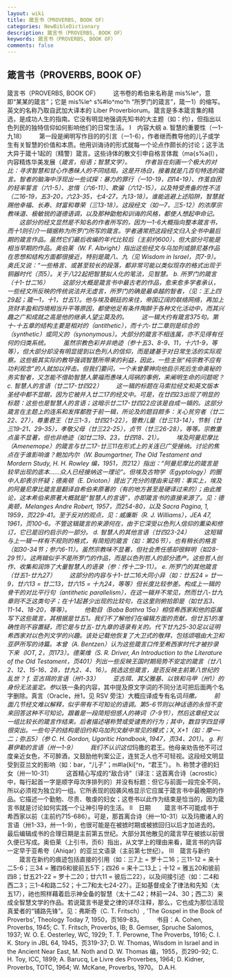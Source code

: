 ```yaml
---
layout: wiki
title: 箴言书（PROVERBS, BOOK OF）
categories: NewBibleDictionary
description: 箴言书（PROVERBS, BOOK OF）
keywords: 箴言书（PROVERBS, BOOK OF）
comments: false
---
```


## 箴言书（PROVERBS, BOOK OF）



箴言书（PROVERBS, BOOK OF）
　　这书卷的希伯来名称是 mis%le^，意即“某某的箴言”；它是 mis%le^ s%#lo^mo^h “所罗门的箴言”，箴一1）的缩写。英文的名称乃取自武加大译本的 Liber Proverbiorum。箴言是多本箴言集的精选，是成功人生的指南。它没有明显地强调先知书的大主题（如：约），但指出以色列民的独特信仰如何影响他们的日常生活。
Ⅰ　内容大纲
a. 智慧的重要性（一1-九18）
　　第一段是阐明写作目的的引言（一1-6），作者继而教导他的儿子或学生有关智慧的价值和本质。他用训诲诗的形式就每一个论点作颇长的讨论；这手法大异于箴十1起的〔精警〕箴言。这些诗体的散文引申自格言体裁（ma{s%a{l），内容精炼华美发展（*箴言，俗语；*智慧文学）。
　　作者旨在刻画一个极大的对比：寻求智慧和甘心作愚昧人的不同结局。这是开场白，接着就是几百句特选的箴言。智者的脑海中浮现出一些试探：暴力的罪行（一10-19，四14-19）、作茧自困的轻率誓言（六1-5）、怠惰（六6-11）、欺骗（六12-15），以及特受责备的性不洁（二16-19，五3-20，六23-35，七4-27，九13-18）。谁能逃避上述陷阱，*智慧就赐他幸福、长寿、财富和尊荣（三13-18）。这段经文（如一7，三5-12）的浓厚宗教味道、极敏锐的道德语调，以及那种勖勉和训诲的风格，都使人想起申命记。
　　这部分的经文显然是不知名的作者所写的，因为一1-6大概指向整本箴言书，而十1则引介一辑据称为所罗门所写的箴言。学者通常把这段经文归入全书中最后期的箴言作品。虽然它们最后收编的年代比较后（主前约600），但大部分可能是相当早期的作品。奥伯莱（W. F. Albright）指出这些经文与乌加列或腓尼基作品在思想和结构方面都很接近，特别是箴八、九（见 Wisdom in Israel，页7-9）。奥氏又说：“一些格言、或甚至较长的段落，都非常可能以类似现存的格式出现于铜器时代（页5）。关于八22起把智慧拟人化的笔法，见*智慧。
b. 所罗门的箴言（十1-廿二16）
　　这部分大概是箴言书中最古老的作品，愈来愈多学者承认，一些经文所反映的传统说法并无虚言，*所罗门的确是最卓越的智者，（见：王上四29起；箴一1，十1，廿五1）。他与埃及朝廷的来往，帝国辽阔的联络网络，再加上货财丰盈和四境相当升平等原因，都使他足有条件陶醉于各种文化活动中，而其兴趣之广和成就之高是他的继承人望尘莫及的。
　　这一辑大约有箴言375句。第十-十五章的结构主要是相对的（antithetic），而十六-廿二章则是综合的（synthetic）或同义的（synonymous）。大部分的箴言不相连属，亦不见得有任何的归类系统。
　　虽然宗教色彩并非绝迹（参十五3、8-9、11，十六1-9，等等），但大部分却没有明显提到以色列人的信仰，而是建基于对日常生活的实际观察。这些极其实际的教导强调智慧所带来的利益，因此，一些主张“纯宗教不应有功利观念”的人就加以抨击。但我们要问，一个未曾蒙神向他启示死后生命奥秘的务实智者，又怎能不借助智慧人蒙福而愚味人闯祸的事例，来阐明生命的问题呢？
c. 智慧人的言语（廿二17-廿四22）
　　这一辑的标题在马索拉经文和英文版本圣经中都不显眼，因为它被并入廿二17的经文中。可是，在廿四23出现了明显的标题：这些也是智慧人的言语；这暗示廿二17-廿四22应该是自成一辑的。这部分箴言在主题上的连系和发挥都胜于前一辑，所论及的题目颇多：关心贫穷者（廿二22、27），尊重君王（廿三1-3，廿四21-22），管教儿童（廿三13-14），节制（廿三19-21、29-35），孝敬父母（廿三22-25），贞节（廿三26-28），等等。宗教重点虽不显著，但也非绝迹（如廿二19、23，廿四18、21）。
　　埃及阿曼尼摩比（Amenemope）的箴言与廿二17-廿三11在形式上的关连已广受接纳。讨论的焦点在于谁影响谁？鲍加内尔（W. Baumgartner, The Old Testament and Mordern Study, H.
H. Rowley 编，1951，页212）指出：“阿曼尼摩比的箴言是较早出现的底本……众人已经接纳这一理论”。但埃及古物学（Egyptology）的圈中人却表示怀疑；德奥顿（E. Drioton）提出了充分的理由来证明：事实上，埃及的阿曼尼摩比箴言是翻译自希伯来原著的（有的地方甚至是硬译过来的）；由此推论，这本希伯来原著大概就是“智慧人的言语”，亦即箴言书的直接来源了。见：德奥顿，Me*langes Andre* Robert, 1957，页254-80，以及 Sacra Pagina, 1, 1959，页229-41。至于反对的观点，见：威廉斯（R. J. Williams），JEA
47, 1961，页100-6。不管这辑箴言的来源何在，由于它深受以色列人信仰的薰染和修订，它已是旧约启示的一部分。
d. 智慧人的其他言语（廿四23-24）
　　这短辑与上一辑一样有不规则的格式，有简短的箴言（如：第26节），也有稍长的格言（如30-34节；参六6-11）。虽然宗教味不显著，但社会责任感却很鲜明（如28-29节）。这两辑似乎不是所罗门的作品，而是以色列哲人的部分遗产。这些哲人创作、收集和润饰了大量智慧人的语录（参：传十二9-11）。
e. 所罗门的其他箴言（廿五1-廿九27）
　　这部分的内容与十1-廿二16大同小异（如：廿五24 = 廿一9，廿六13 = 廿二13，廿六15 = 十九24，等等）但长度比较参差。构成上一辑的骨干的对比平行句（antithetic parallelism），在这一辑并不常见，然而廿八-廿九章则不乏这类句子；在十1起甚少出现的比较句，在这里则俯拾即是（如廿五3、11-14、18-20，等等）。
　　他勒目（Baba Bathra 15a）相信希西家和他的臣属写下这些箴言，其根据是廿五1。我们不了解他们在编辑方面的贡献，但廿五1的准确性则不容置疑，而它是与廿五-廿九章的语录有关的。代下廿九25-30足以证明希西家对以色列文学的兴趣。该处记载他恢复了大卫式的敬拜，包括颂唱由大卫和亚萨所写的诗篇。本曾（A. Bentzen）认为这些箴言口传至希西家时代才被抄录下来（IOT,
2，页173）。德莱维（S. R. Driver, An Introduction
to the Literature of the Old Testament，页401）列出一些反映王国时期局势不安定的箴言（廿八2、12、15-16、28，廿九2、4、16）。挑选这些箴言，是否反映主前第八世纪的乱世？
f. 亚古珥的言语（卅1-33）
　　亚古珥、其父雅基、以铁和乌甲（卅1）的身份无法鉴定。参*以铁一条的内容，其中提及原文字词的不同分法可把后面两个名字删除。真言（Oracle，卅1，见 RSV 旁注）大概应译成专有名词*玛撒。
　　前面几节经文难以解释，似乎带有不可知论的语调。第5-6节则以神话语的永恒不变来回答这种不可知论。跟着是一段简短但感人的祷词（7-9节），然后这章经文以一组比较长的箴言作结束。后者描述堪称赞或受谴责的行为；其中，数目字四显得很突出。一些句子的结构是旧约和乌加列文献中常见的模式；X, X+1（如：摩一-二；弥五5）（参 C. H. Gordon, Ugaritic Handbook, 1947，页34、201）。
g. 利慕伊勒的言语（卅一1-9）
　　我们不认识这位*玛撒的君王。他母亲劝告他不可过度亲近女色，不可醉酒，又鼓励他判案公正，连贫乏人也不可轻视。这段经文明显受到亚兰文的影响（如：bar，“儿子”；m#la{ki[^n，“君王”）。
h. 称赞才德的妇女（卅一10-31）
　　这首精心写成的“敌合诗”〔译注：这首离合诗（acrostic）中，每行起首一字是顺字母次序排列的〕并没有标题：但它与前面一段完全不同，所以必须视为独立的一组。它所表现的因袭风格显示它应属于箴言书中最晚期的作品。它描述一个勤勉、尽责、敬虔的妇女；这卷书以此作为结束是恰当的，因为箴言书就是讨论如何实践一个让神引导的生活。
Ⅱ　日期
　　箴言书不可能成书于希西家以前（主前约715-686）。可是，那首离合诗（卅一10-31）以及玛撒诸人的言语（卅1-33，卅一1-9），也很可能是在被掳时期或被掳回归以后才加进去的。最后编辑成书的合理日期是主前第五世纪。大部分其他散见的箴言早在被掳以前很久便已写成。奥伯莱（上引书，页6）指出，从文学上的理由来看，箴言书的内容一定早于亚希夸（Ahiqar）的亚兰文语录（主前第七世纪）。
Ⅲ　箴言与新约
　　箴言在新约的痕迹包括直接的引用（如：三7上 = 罗十二16；三11-12 = 来十二5-6；三34 = 雅四6和彼前五5下；四26 = 来十二13上；十12 = 雅五20和彼前四8；廿五21-22 = 罗十二20；廿六11 = 彼后二22），以及间接引述（如：二4和西二3；三1-4和路二52；十二7和太七24-27）。正如基督成全了律法和先知（太五17），祂也照样藉着启示神全备的智慧（太十二42；林前一24、30；西二3）来成全智慧文学的作品。若说箴言书是爱之律的详尽注释，那么，它也成为那位活现真爱者的“铺路先锋”。见：弗斯奇（C. T. Fritsch）, 'The Gospel in the Book
of Proverbs', Theology Today 7, 1950，页169-83。
　　书目：A. Cohen, Proverbs, 1945; C. T. Fritsch, Proverbs, IB; B. Gemser, Spruche
Salomos, 1937; W. O. E. Oesterley, WC,
1929; T. T. Perowne, The Proverbs,
1916; C. I. K. Story in JBL 64, 1945，页319-37; D. W. Thomas, Wisdom in Israel and in the Ancient Near
East, M. Noth and D. W. Thomas 编，1955，页290-92; C. H. Toy, ICC, 1899; A. Barucq, Le Livre des Proverbes, 1964; D. Kidner,
Proverbs, TOTC, 1964; W. McKane, Proverbs,
1970。
D.A.H.



